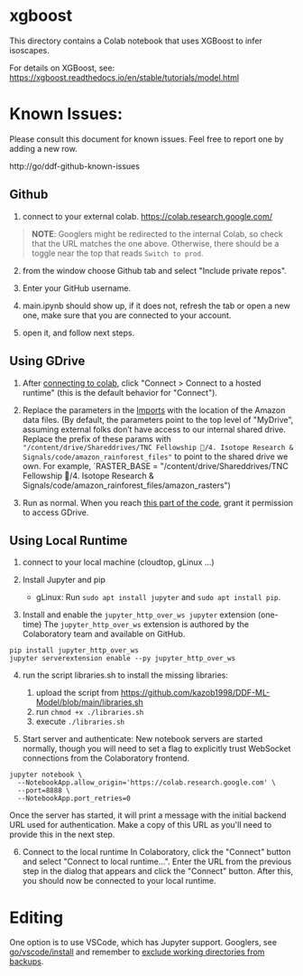 # xgboost

This directory contains a Colab notebook that uses XGBoost to infer isoscapes.

For details on XGBoost, see: https://xgboost.readthedocs.io/en/stable/tutorials/model.html

# Known Issues:
Please consult this document for known issues. Feel free to report one by adding a new row.

http://go/ddf-github-known-issues

## Github
1. connect to your external colab. https://colab.research.google.com/
> **NOTE**: Googlers might be redirected to the internal Colab, so check that the URL matches the one above. Otherwise, there should be a toggle near the top that reads `Switch to prod`.

2. from the window choose Github tab and select "Include private repos".

3. Enter your GitHub username.

4. main.ipynb should show up, if it does not, refresh the tab or open a new one, make sure that you are connected to your account.

5. open it, and follow next steps.

## Using GDrive
1. After [connecting to colab](#github), click "Connect > Connect to a hosted runtime" (this is the default behavior for "Connect").

2. Replace the parameters in the [Imports](https://colab.research.google.com/github/kazob1998/DDF-ML-Model/blob/main/main.ipynb#scrollTo=K0tG92Yw1CYk&line=8&uniqifier=1) with the location of the Amazon data files. (By default, the parameters point to the top level of "MyDrive", assuming external folks don’t have access to our internal shared drive. Replace the prefix of these params with `"/content/drive/Shareddrives/TNC Fellowship 🌳/4. Isotope Research & Signals/code/amazon_rainforest_files"` to point to the shared drive we own. For example, `RASTER_BASE = "/content/drive/Shareddrives/TNC Fellowship 🌳/4. Isotope Research & Signals/code/amazon_rainforest_files/amazon_rasters")

3. Run as normal. When you reach [this part of the code](https://colab.research.google.com/github/kazob1998/DDF-ML-Model/blob/main/main.ipynb#scrollTo=RQC9hqqUWso9&line=3&uniqifier=1), grant it permission to access GDrive.

## Using Local Runtime
1. connect to your local  machine (cloudtop, gLinux ...)

2. Install Jupyter and pip
   * gLinux: Run `sudo apt install jupyter` and `sudo apt install pip`.

3. Install and enable the `jupyter_http_over_ws jupyter` extension (one-time)
The `jupyter_http_over_ws` extension is authored by the Colaboratory team and available on GitHub.

```
pip install jupyter_http_over_ws
jupyter serverextension enable --py jupyter_http_over_ws
```

4. run the script libraries.sh to install the missing libraries:
   1. upload the script from https://github.com/kazob1998/DDF-ML-Model/blob/main/libraries.sh
   2. run `chmod +x ./libraries.sh`
   3. execute `./libraries.sh`

5. Start server and authenticate: 
New notebook servers are started normally, though you will need to set a flag to explicitly trust WebSocket connections from the Colaboratory frontend.

```
jupyter notebook \
  --NotebookApp.allow_origin='https://colab.research.google.com' \
  --port=8888 \
  --NotebookApp.port_retries=0
```
    
Once the server has started, it will print a message with the initial backend URL used for authentication. Make a copy of this URL as you'll need to provide this in the next step.

6. Connect to the local runtime
In Colaboratory, click the "Connect" button and select "Connect to local runtime...". Enter the URL from the previous step in the dialog that appears and click the "Connect" button. After this, you should now be connected to your local runtime.

# Editing

One option is to use VSCode, which has Jupyter support. Googlers, see [go/vscode/install](https://go/vscode/install) and remember to [exclude working directories from backups](https://support.google.com/techstop/answer/3288893).
